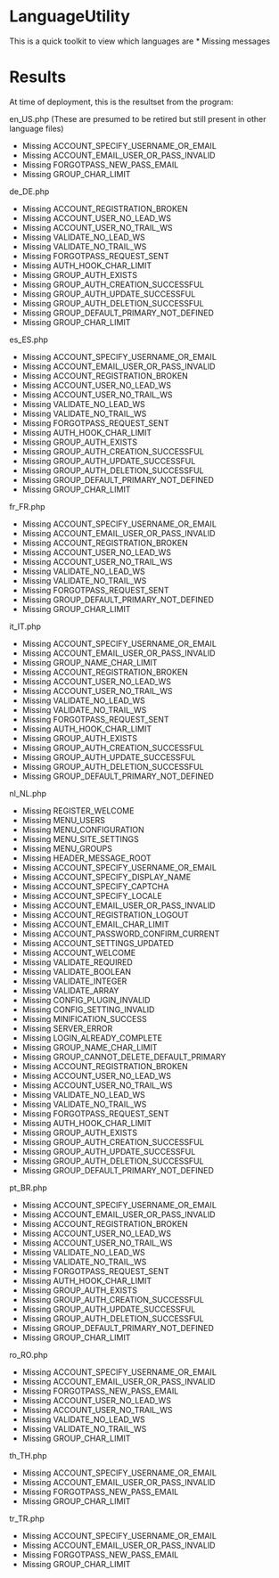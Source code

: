 # LanguageUtility
This is a quick toolkit to view which languages are * Missing messages

# Results
At time of deployment, this is the resultset from the program:

en_US.php (These are presumed to be retired but still present in other language files)
* Missing ACCOUNT_SPECIFY_USERNAME_OR_EMAIL
* Missing ACCOUNT_EMAIL_USER_OR_PASS_INVALID
* Missing FORGOTPASS_NEW_PASS_EMAIL
* Missing GROUP_CHAR_LIMIT

de_DE.php
* Missing ACCOUNT_REGISTRATION_BROKEN
* Missing ACCOUNT_USER_NO_LEAD_WS
* Missing ACCOUNT_USER_NO_TRAIL_WS
* Missing VALIDATE_NO_LEAD_WS
* Missing VALIDATE_NO_TRAIL_WS
* Missing FORGOTPASS_REQUEST_SENT
* Missing AUTH_HOOK_CHAR_LIMIT
* Missing GROUP_AUTH_EXISTS
* Missing GROUP_AUTH_CREATION_SUCCESSFUL
* Missing GROUP_AUTH_UPDATE_SUCCESSFUL
* Missing GROUP_AUTH_DELETION_SUCCESSFUL
* Missing GROUP_DEFAULT_PRIMARY_NOT_DEFINED
* Missing GROUP_CHAR_LIMIT

es_ES.php
* Missing ACCOUNT_SPECIFY_USERNAME_OR_EMAIL
* Missing ACCOUNT_EMAIL_USER_OR_PASS_INVALID
* Missing ACCOUNT_REGISTRATION_BROKEN
* Missing ACCOUNT_USER_NO_LEAD_WS
* Missing ACCOUNT_USER_NO_TRAIL_WS
* Missing VALIDATE_NO_LEAD_WS
* Missing VALIDATE_NO_TRAIL_WS
* Missing FORGOTPASS_REQUEST_SENT
* Missing AUTH_HOOK_CHAR_LIMIT
* Missing GROUP_AUTH_EXISTS
* Missing GROUP_AUTH_CREATION_SUCCESSFUL
* Missing GROUP_AUTH_UPDATE_SUCCESSFUL
* Missing GROUP_AUTH_DELETION_SUCCESSFUL
* Missing GROUP_DEFAULT_PRIMARY_NOT_DEFINED
* Missing GROUP_CHAR_LIMIT

fr_FR.php
* Missing ACCOUNT_SPECIFY_USERNAME_OR_EMAIL
* Missing ACCOUNT_EMAIL_USER_OR_PASS_INVALID
* Missing ACCOUNT_REGISTRATION_BROKEN
* Missing ACCOUNT_USER_NO_LEAD_WS
* Missing ACCOUNT_USER_NO_TRAIL_WS
* Missing VALIDATE_NO_LEAD_WS
* Missing VALIDATE_NO_TRAIL_WS
* Missing FORGOTPASS_REQUEST_SENT
* Missing GROUP_DEFAULT_PRIMARY_NOT_DEFINED
* Missing GROUP_CHAR_LIMIT

it_IT.php
* Missing ACCOUNT_SPECIFY_USERNAME_OR_EMAIL
* Missing ACCOUNT_EMAIL_USER_OR_PASS_INVALID
* Missing GROUP_NAME_CHAR_LIMIT
* Missing ACCOUNT_REGISTRATION_BROKEN
* Missing ACCOUNT_USER_NO_LEAD_WS
* Missing ACCOUNT_USER_NO_TRAIL_WS
* Missing VALIDATE_NO_LEAD_WS
* Missing VALIDATE_NO_TRAIL_WS
* Missing FORGOTPASS_REQUEST_SENT
* Missing AUTH_HOOK_CHAR_LIMIT
* Missing GROUP_AUTH_EXISTS
* Missing GROUP_AUTH_CREATION_SUCCESSFUL
* Missing GROUP_AUTH_UPDATE_SUCCESSFUL
* Missing GROUP_AUTH_DELETION_SUCCESSFUL
* Missing GROUP_DEFAULT_PRIMARY_NOT_DEFINED

nl_NL.php
* Missing REGISTER_WELCOME
* Missing MENU_USERS
* Missing MENU_CONFIGURATION
* Missing MENU_SITE_SETTINGS
* Missing MENU_GROUPS
* Missing HEADER_MESSAGE_ROOT
* Missing ACCOUNT_SPECIFY_USERNAME_OR_EMAIL
* Missing ACCOUNT_SPECIFY_DISPLAY_NAME
* Missing ACCOUNT_SPECIFY_CAPTCHA
* Missing ACCOUNT_SPECIFY_LOCALE
* Missing ACCOUNT_EMAIL_USER_OR_PASS_INVALID
* Missing ACCOUNT_REGISTRATION_LOGOUT
* Missing ACCOUNT_EMAIL_CHAR_LIMIT
* Missing ACCOUNT_PASSWORD_CONFIRM_CURRENT
* Missing ACCOUNT_SETTINGS_UPDATED
* Missing ACCOUNT_WELCOME
* Missing VALIDATE_REQUIRED
* Missing VALIDATE_BOOLEAN
* Missing VALIDATE_INTEGER
* Missing VALIDATE_ARRAY
* Missing CONFIG_PLUGIN_INVALID
* Missing CONFIG_SETTING_INVALID
* Missing MINIFICATION_SUCCESS
* Missing SERVER_ERROR
* Missing LOGIN_ALREADY_COMPLETE
* Missing GROUP_NAME_CHAR_LIMIT
* Missing GROUP_CANNOT_DELETE_DEFAULT_PRIMARY
* Missing ACCOUNT_REGISTRATION_BROKEN
* Missing ACCOUNT_USER_NO_LEAD_WS
* Missing ACCOUNT_USER_NO_TRAIL_WS
* Missing VALIDATE_NO_LEAD_WS
* Missing VALIDATE_NO_TRAIL_WS
* Missing FORGOTPASS_REQUEST_SENT
* Missing AUTH_HOOK_CHAR_LIMIT
* Missing GROUP_AUTH_EXISTS
* Missing GROUP_AUTH_CREATION_SUCCESSFUL
* Missing GROUP_AUTH_UPDATE_SUCCESSFUL
* Missing GROUP_AUTH_DELETION_SUCCESSFUL
* Missing GROUP_DEFAULT_PRIMARY_NOT_DEFINED

pt_BR.php
* Missing ACCOUNT_SPECIFY_USERNAME_OR_EMAIL
* Missing ACCOUNT_EMAIL_USER_OR_PASS_INVALID
* Missing ACCOUNT_REGISTRATION_BROKEN
* Missing ACCOUNT_USER_NO_LEAD_WS
* Missing ACCOUNT_USER_NO_TRAIL_WS
* Missing VALIDATE_NO_LEAD_WS
* Missing VALIDATE_NO_TRAIL_WS
* Missing FORGOTPASS_REQUEST_SENT
* Missing AUTH_HOOK_CHAR_LIMIT
* Missing GROUP_AUTH_EXISTS
* Missing GROUP_AUTH_CREATION_SUCCESSFUL
* Missing GROUP_AUTH_UPDATE_SUCCESSFUL
* Missing GROUP_AUTH_DELETION_SUCCESSFUL
* Missing GROUP_DEFAULT_PRIMARY_NOT_DEFINED
* Missing GROUP_CHAR_LIMIT

ro_RO.php
* Missing ACCOUNT_SPECIFY_USERNAME_OR_EMAIL
* Missing ACCOUNT_EMAIL_USER_OR_PASS_INVALID
* Missing FORGOTPASS_NEW_PASS_EMAIL
* Missing ACCOUNT_USER_NO_LEAD_WS
* Missing ACCOUNT_USER_NO_TRAIL_WS
* Missing VALIDATE_NO_LEAD_WS
* Missing VALIDATE_NO_TRAIL_WS
* Missing GROUP_CHAR_LIMIT

th_TH.php
* Missing ACCOUNT_SPECIFY_USERNAME_OR_EMAIL
* Missing ACCOUNT_EMAIL_USER_OR_PASS_INVALID
* Missing FORGOTPASS_NEW_PASS_EMAIL
* Missing GROUP_CHAR_LIMIT

tr_TR.php
* Missing ACCOUNT_SPECIFY_USERNAME_OR_EMAIL
* Missing ACCOUNT_EMAIL_USER_OR_PASS_INVALID
* Missing FORGOTPASS_NEW_PASS_EMAIL
* Missing GROUP_CHAR_LIMIT

